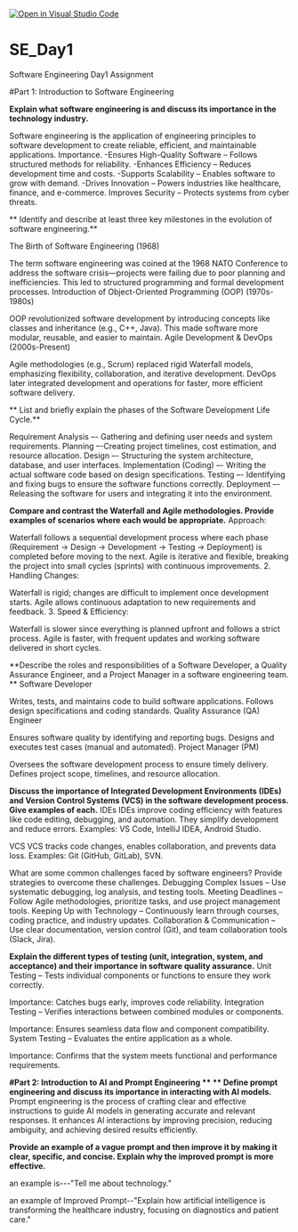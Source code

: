 [![Open in Visual Studio Code](https://classroom.github.com/assets/open-in-vscode-2e0aaae1b6195c2367325f4f02e2d04e9abb55f0b24a779b69b11b9e10269abc.svg)](https://classroom.github.com/online_ide?assignment_repo_id=18369048&assignment_repo_type=AssignmentRepo)
# SE_Day1
Software Engineering Day1 Assignment

#Part 1: Introduction to Software Engineering

**Explain what software engineering is and discuss its importance in the technology industry.**

Software engineering is the application of engineering principles to software development to create reliable, efficient, and maintainable applications. 
Importance.
-Ensures High-Quality Software – Follows structured methods for reliability.
-Enhances Efficiency – Reduces development time and costs.
-Supports Scalability – Enables software to grow with demand.
-Drives Innovation – Powers industries like healthcare, finance, and e-commerce.
Improves Security – Protects systems from cyber threats.

**
Identify and describe at least three key milestones in the evolution of software engineering.**

The Birth of Software Engineering (1968)

The term software engineering was coined at the 1968 NATO Conference to address the software crisis—projects were failing due to poor planning and inefficiencies. This led to structured programming and formal development processes.
Introduction of Object-Oriented Programming (OOP) (1970s-1980s)

OOP revolutionized software development by introducing concepts like classes and inheritance (e.g., C++, Java). This made software more modular, reusable, and easier to maintain.
Agile Development & DevOps (2000s-Present)

Agile methodologies (e.g., Scrum) replaced rigid Waterfall models, emphasizing flexibility, collaboration, and iterative development. DevOps later integrated development and operations for faster, more efficient software delivery.

**
List and briefly explain the phases of the Software Development Life Cycle.**

Requirement Analysis –- Gathering and defining user needs and system requirements.
Planning –-Creating project timelines, cost estimation, and resource allocation.
Design –- Structuring the system architecture, database, and user interfaces.
Implementation (Coding) –- Writing the actual software code based on design specifications.
Testing –- Identifying and fixing bugs to ensure the software functions correctly.
Deployment –- Releasing the software for users and integrating it into the environment.


**Compare and contrast the Waterfall and Agile methodologies. Provide examples of scenarios where each would be appropriate.**
Approach:

Waterfall follows a sequential development process where each phase (Requirement → Design → Development → Testing → Deployment) is completed before moving to the next.
Agile is iterative and flexible, breaking the project into small cycles (sprints) with continuous improvements.
2. Handling Changes:

Waterfall is rigid; changes are difficult to implement once development starts.
Agile allows continuous adaptation to new requirements and feedback.
3. Speed & Efficiency:

Waterfall is slower since everything is planned upfront and follows a strict process.
Agile is faster, with frequent updates and working software delivered in short cycles.


**Describe the roles and responsibilities of a Software Developer, a Quality Assurance Engineer, and a Project Manager in a software engineering team.
**
Software Developer

Writes, tests, and maintains code to build software applications.
Follows design specifications and coding standards.
Quality Assurance (QA) Engineer

Ensures software quality by identifying and reporting bugs.
Designs and executes test cases (manual and automated).
Project Manager (PM)

Oversees the software development process to ensure timely delivery.
Defines project scope, timelines, and resource allocation.

**Discuss the importance of Integrated Development Environments (IDEs) and Version Control Systems (VCS) in the software development process. Give examples of each.**
IDEs
IDEs improve coding efficiency with features like code editing, debugging, and automation. They simplify development and reduce errors.
Examples: VS Code, IntelliJ IDEA, Android Studio.

VCS
VCS tracks code changes, enables collaboration, and prevents data loss.
Examples: Git (GitHub, GitLab), SVN. 

What are some common challenges faced by software engineers? Provide strategies to overcome these challenges.
Debugging Complex Issues – Use systematic debugging, log analysis, and testing tools.
Meeting Deadlines – Follow Agile methodologies, prioritize tasks, and use project management tools.
Keeping Up with Technology – Continuously learn through courses, coding practice, and industry updates.
Collaboration & Communication – Use clear documentation, version control (Git), and team collaboration tools (Slack, Jira).


**Explain the different types of testing (unit, integration, system, and acceptance) and their importance in software quality assurance.**
Unit Testing – Tests individual components or functions to ensure they work correctly.

Importance: Catches bugs early, improves code reliability.
Integration Testing – Verifies interactions between combined modules or components.

Importance: Ensures seamless data flow and component compatibility.
System Testing – Evaluates the entire application as a whole.

Importance: Confirms that the system meets functional and performance requirements.


**#Part 2: Introduction to AI and Prompt Engineering
**
**
Define prompt engineering and discuss its importance in interacting with AI models.**
Prompt engineering is the process of crafting clear and effective instructions to guide AI models in generating accurate and relevant responses. It enhances AI interactions by improving precision, reducing ambiguity, and achieving desired results efficiently.


**Provide an example of a vague prompt and then improve it by making it clear, specific, and concise. Explain why the improved prompt is more effective.**

an example is---"Tell me about technology."

an example of Improved Prompt--"Explain how artificial intelligence is transforming the healthcare industry, focusing on diagnostics and patient care."

